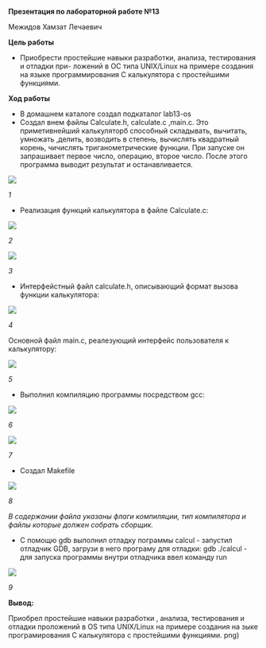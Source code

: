 ﻿**Презентация по лабораторной работе №13** 

Межидов Хамзат Лечаевич                                     

**Цель работы** 

- Приобрести простейшие навыки разработки, анализа, тестирования и отладки при- ложений в ОС типа UNIX/Linux на примере создания на языке программирования С калькулятора с простейшими функциями. 

**Ход работы** 

- В домашнем каталоге создал подкаталог lab13-os 
- Создал внем файлы Calculate.h, calculate.c ,main.c. Это приметивнейший калькуляторб способный складывать, вычитать, умножать ,делить, возводить в степень, вычислять квадратный корень, чичислять триганометрические функции. При запуске он запрашивает первое число, операцию, второе число. После этого программа выводит результат и останавливается. 

![](Aspose.Words.0a59ea8a-8dad-4935-b6f4-f79ef2553773.001.png)

*1* 

- Реализация функций калькулятора в файле Calculate.c: 

![](Aspose.Words.0a59ea8a-8dad-4935-b6f4-f79ef2553773.002.jpeg)

*2* 

![](Aspose.Words.0a59ea8a-8dad-4935-b6f4-f79ef2553773.003.jpeg)

*3* 

- Интерфейстный файл calculate.h, описывающий формат вызова функции калькулятора: 

![](Aspose.Words.0a59ea8a-8dad-4935-b6f4-f79ef2553773.004.png)

*4* 

Основной файл main.c, реалезующий интерфейс пользователя к калькулятору: 

![](Aspose.Words.0a59ea8a-8dad-4935-b6f4-f79ef2553773.005.png)

*5* 

- Выполнил компиляцию программы посредством gcc: 

![](Aspose.Words.0a59ea8a-8dad-4935-b6f4-f79ef2553773.006.png)

*6* 

![](Aspose.Words.0a59ea8a-8dad-4935-b6f4-f79ef2553773.007.png)

*7* 

- Cоздал Makefile 

![](Aspose.Words.0a59ea8a-8dad-4935-b6f4-f79ef2553773.008.png)

*8* 

*В содержании файла указаны флаги компиляции, тип компилятора и файлы которые должен собрать сборщик.* 

- C помощю gdb выполнил отладку пограммы calcul - запустил отладчик GDB, загрузи в него програму для отладки: gdb ./calcul - для запуска программы внутри отладчика ввел команду run 

![](Aspose.Words.0a59ea8a-8dad-4935-b6f4-f79ef2553773.009.jpeg)

*9* 

**Вывод:** 

Приобрел простейшие навыки разработки , анализа, тестирования и отладки проложений в OS типа UNIX/Linux на примере создания на зыке програмирования С калькулятора с простейшими функциями. png) 
